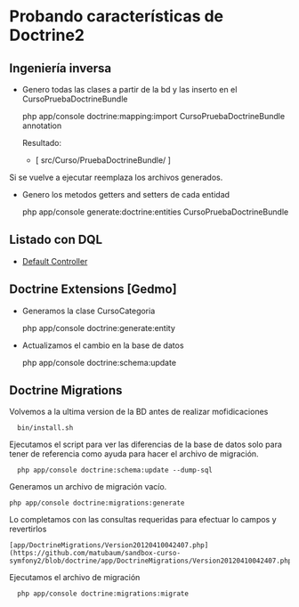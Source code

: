 Probando características de Doctrine2
=====================================

Ingeniería inversa
---------------------

  * Genero todas las clases a partir de la bd y las inserto en el CursoPruebaDoctrineBundle 

    php app/console doctrine:mapping:import CursoPruebaDoctrineBundle annotation
    
    Resultado: 
       - [ src/Curso/PruebaDoctrineBundle/ ]

  Si se vuelve a ejecutar reemplaza los archivos generados.

 * Genero los metodos getters and setters de cada entidad

    php app/console generate:doctrine:entities CursoPruebaDoctrineBundle

Listado con DQL
------------------
   - [Default Controller](https://github.com/matubaum/sandbox-curso-symfony2/blob/doctrine/src/Curso/PruebaDoctrineBundle/Controller/DefaultController.php#L22)

Doctrine Extensions [Gedmo]
---------------------------

  * Generamos la clase CursoCategoria

    php app/console doctrine:generate:entity

  * Actualizamos el cambio en la base de datos

    php app/console doctrine:schema:update

Doctrine Migrations
-------------------

  Volvemos a la ultima version de la BD antes de realizar mofidicaciones

      bin/install.sh

  Ejecutamos el script para ver las diferencias de la base de datos solo para tener de referencia como ayuda para hacer el archivo de migración.

      php app/console doctrine:schema:update --dump-sql

  Generamos un archivo de migración vacío.

    php app/console doctrine:migrations:generate

  Lo completamos con las consultas requeridas para efectuar lo campos y revertirlos

    [app/DoctrineMigrations/Version20120410042407.php](https://github.com/matubaum/sandbox-curso-symfony2/blob/doctrine/app/DoctrineMigrations/Version20120410042407.php)

  Ejecutamos el archivo de migración

      php app/console doctrine:migrations:migrate
